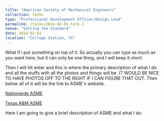 ```yaml
---
title: "American Society of Mechanical Engineers"
collection: talks
type: "Professional Development Officer/Design Lead"
permalink: /talks/2014-02-01-talk-2
venue: "Setting the Standard"
date: 2014-02-01
location: "College Station, TX"
---
```


What if i put something on top of it. So actually you can type as much as you want here, but it can only be one thing, and I will keep it short. 

Then I will hit enter and this is where the primary description of what I do and all the stuffs with all the photos and things will be. IT WOULD BE NICE TO HAVE PHOTOS OFF TO THE RIGHT IF I CAN FIGURE THAT OUT. Then below all of it will be the link to ASME's website.

[Nationwide ASME](https://www.asme.org/)

[Texas A&M ASME](https://www.tamuasme.com/)

Here I am going to give a brief description of ASME and what I do.
